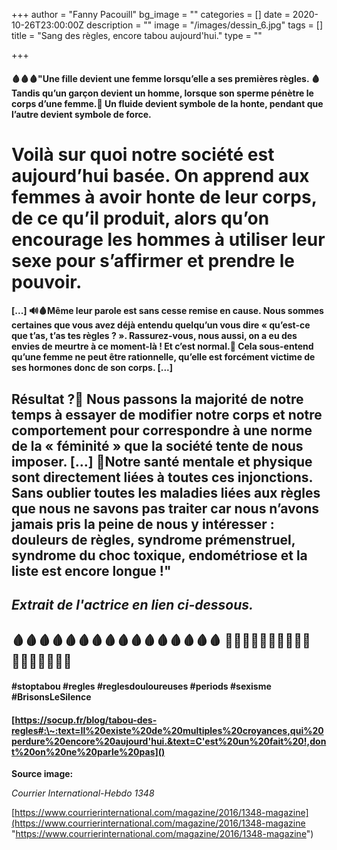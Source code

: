+++
author = "Fanny Pacouill"
bg_image = ""
categories = []
date = 2020-10-26T23:00:00Z
description = ""
image = "/images/dessin_6.jpg"
tags = []
title = "Sang des règles, encore tabou aujourd'hui."
type = ""

+++
#### 🩸🩸🩸"Une fille devient une femme lorsqu’elle a ses premières règles. 🩸Tandis qu’un garçon devient un homme, lorsque son sperme pénètre le corps d’une femme.🍌 Un fluide devient symbole de la honte, pendant que l’autre devient symbole de force. 

# Voilà sur quoi notre société est aujourd’hui basée. On apprend aux femmes à avoir honte de leur corps, de ce qu’il produit, alors qu’on encourage les hommes à utiliser leur sexe pour s’affirmer et prendre le pouvoir.

#### \[...\] 🔊🩸Même leur parole est sans cesse remise en cause. Nous sommes certaines que vous avez déjà entendu quelqu’un vous dire « qu’est-ce que t’as, t’as tes règles ? ». Rassurez-vous, nous aussi, on a eu des envies de meurtre à ce moment-là ! Et c’est normal.😬 Cela sous-entend qu’une femme ne peut être rationnelle, qu’elle est forcément victime de ses hormones donc de son corps. \[...\]

## Résultat ?🤔 Nous passons la majorité de notre temps à essayer de modifier notre corps et notre comportement pour correspondre à une norme de la « féminité » que la société tente de nous imposer. \[...\] 💊Notre santé mentale et physique sont directement liées à toutes ces injonctions. Sans oublier toutes les maladies liées aux règles que nous ne savons pas traiter car nous n’avons jamais pris la peine de nous y intéresser : douleurs de règles, syndrome prémenstruel, syndrome du choc toxique, endométriose et la liste est encore longue !" 

## _Extrait de l'actrice en lien ci-dessous._

## 🩸🩸🩸🩸🩸🩸🩸🩸🩸🩸🩸🩸🩸🩸🩸🩸 📣📣📣✊✊🏻✊🏼✊🏽✊🏾✊🏿📣📣📣 

#### #stoptabou #regles #reglesdouloureuses #periods #sexisme #BrisonsLeSilence 

#### [https://socup.fr/blog/tabou-des-regles#:\~:text=Il%20existe%20de%20multiples%20croyances,qui%20perdure%20encore%20aujourd'hui.&text=C'est%20un%20fait%20!,dont%20on%20ne%20parle%20pas]()

**Source image:** 

_Courrier International-Hebdo 1348_

[https://www.courrierinternational.com/magazine/2016/1348-magazine](https://www.courrierinternational.com/magazine/2016/1348-magazine "https://www.courrierinternational.com/magazine/2016/1348-magazine")